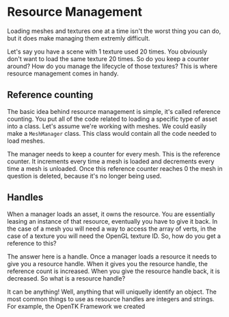 # Resource Management

Loading meshes and textures one at a time isn't the worst thing you can do, but it does make managing them extremly difficult. 

Let's say you have a scene with 1 texture used 20 times. You obviously don't want to load the same texture 20 times. So do you keep a counter around? How do you manage the lifecycle of those textures? This is where resource management comes in handy.

## Reference counting
The basic idea behind resource management is simple, it's called reference counting. You put all of the code related to loading a specific type of asset into a class. Let's assume we're working with meshes. We could easily make a ```MeshManager``` class. This class would contain all the code needed to load meshes. 

The manager needs to keep a counter for every mesh. This is the reference counter. It increments every time a mesh is loaded and decrements every time a mesh is unloaded. Once this reference counter reaches 0 the mesh in question is deleted, because it's no longer being used.

## Handles
When a manager loads an asset, it owns the resource. You are essentially leasing an instance of that resource, eventually you have to give it back. In the case of a mesh you will need a way to access the array of verts, in the case of a texture you will need the OpenGL texture ID. So, how do you get a reference to this?

The answer here is a handle. Once a manager loads a resource it needs to give you a resource handle. When it gives you the resource handle, the reference count is increased. When you give the resource handle back, it is decreased. So what is a resource handle?

It can be anything! Well, anything that will uniquelly identify an object. The most common things to use as resource handles are integers and strings. For example, the OpenTK Framework we created